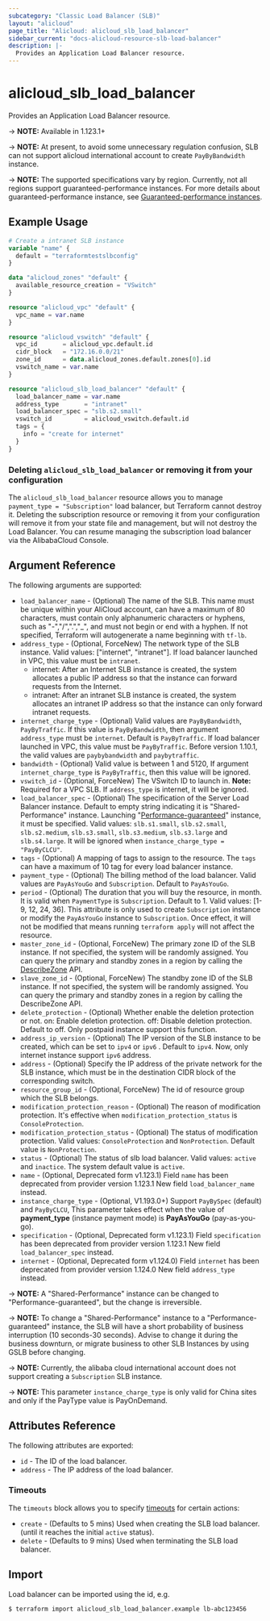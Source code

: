 ```yaml
---
subcategory: "Classic Load Balancer (SLB)"
layout: "alicloud"
page_title: "Alicloud: alicloud_slb_load_balancer"
sidebar_current: "docs-alicloud-resource-slb-load-balancer"
description: |-
  Provides an Application Load Balancer resource.
---
```


# alicloud\_slb\_load\_balancer

Provides an Application Load Balancer resource.

-> **NOTE:** Available in 1.123.1+

-> **NOTE:** At present, to avoid some unnecessary regulation confusion, SLB can not support alicloud international account to create `PayByBandwidth` instance.

-> **NOTE:** The supported specifications vary by region. Currently, not all regions support guaranteed-performance instances.
For more details about guaranteed-performance instance, see [Guaranteed-performance instances](https://www.alibabacloud.com/help/doc-detail/27657.htm).

## Example Usage

```terraform
# Create a intranet SLB instance
variable "name" {
  default = "terraformtestslbconfig"
}

data "alicloud_zones" "default" {
  available_resource_creation = "VSwitch"
}

resource "alicloud_vpc" "default" {
  vpc_name = var.name
}

resource "alicloud_vswitch" "default" {
  vpc_id       = alicloud_vpc.default.id
  cidr_block   = "172.16.0.0/21"
  zone_id      = data.alicloud_zones.default.zones[0].id
  vswitch_name = var.name
}

resource "alicloud_slb_load_balancer" "default" {
  load_balancer_name = var.name
  address_type       = "intranet"
  load_balancer_spec = "slb.s2.small"
  vswitch_id         = alicloud_vswitch.default.id
  tags = {
    info = "create for internet"
  }
}
```

### Deleting `alicloud_slb_load_balancer` or removing it from your configuration

The `alicloud_slb_load_balancer` resource allows you to manage `payment_type = "Subscription"` load balancer, but Terraform cannot destroy it.
Deleting the subscription resource or removing it from your configuration will remove it from your state file and management, but will not destroy the Load Balancer.
You can resume managing the subscription load balancer via the AlibabaCloud Console.

## Argument Reference

The following arguments are supported:

* `load_balancer_name` - (Optional) The name of the SLB. This name must be unique within your AliCloud account, can have a maximum of 80 characters,
must contain only alphanumeric characters or hyphens, such as "-","/",".","_", and must not begin or end with a hyphen. If not specified,
Terraform will autogenerate a name beginning with `tf-lb`.
* `address_type` - (Optional, ForceNew) The network type of the SLB instance. Valid values: ["internet", "intranet"]. If load balancer launched in VPC, this value must be `intranet`.
    - internet: After an Internet SLB instance is created, the system allocates a public IP address so that the instance can forward requests from the Internet.
    - intranet: After an intranet SLB instance is created, the system allocates an intranet IP address so that the instance can only forward intranet requests.
* `internet_charge_type` - (Optional) Valid values are `PayByBandwidth`, `PayByTraffic`. If this value is `PayByBandwidth`, then argument `address_type` must be `internet`. Default is `PayByTraffic`. If load balancer launched in VPC, this value must be `PayByTraffic`. Before version 1.10.1, the valid values are `paybybandwidth` and `paybytraffic`.
* `bandwidth` - (Optional) Valid value is between 1 and 5120, If argument `internet_charge_type` is `PayByTraffic`, then this value will be ignored.
* `vswitch_id` - (Optional, ForceNew) The VSwitch ID to launch in. **Note:** Required for a VPC SLB. If `address_type` is internet, it will be ignored.
* `load_balancer_spec` - (Optional) The specification of the Server Load Balancer instance. Default to empty string indicating it is "Shared-Performance" instance.
 Launching "[Performance-guaranteed](https://www.alibabacloud.com/help/doc-detail/27657.htm)" instance, it must be specified. Valid values: `slb.s1.small`, `slb.s2.small`, `slb.s2.medium`,
 `slb.s3.small`, `slb.s3.medium`, `slb.s3.large` and `slb.s4.large`. It will be ignored when `instance_charge_type = "PayByCLCU"`.
* `tags` - (Optional) A mapping of tags to assign to the resource. The `tags` can have a maximum of 10 tag for every load balancer instance.
* `payment_type` - (Optional) The billing method of the load balancer. Valid values are `PayAsYouGo` and `Subscription`. Default to `PayAsYouGo`.
* `period` - (Optional) The duration that you will buy the resource, in month. It is valid when `PaymentType` is `Subscription`. Default to 1. Valid values: [1-9, 12, 24, 36]. This attribute is only used to create `Subscription` instance or modify the `PayAsYouGo` instance to `Subscription`. Once effect, it will not be modified that means running `terraform apply` will not affect the resource.
* `master_zone_id` - (Optional, ForceNew) The primary zone ID of the SLB instance. If not specified, the system will be randomly assigned. You can query the primary and standby zones in a region by calling the [DescribeZone](https://help.aliyun.com/document_detail/27585.htm) API.
* `slave_zone_id` - (Optional, ForceNew) The standby zone ID of the SLB instance. If not specified, the system will be randomly assigned. You can query the primary and standby zones in a region by calling the DescribeZone API.
* `delete_protection` - (Optional) Whether enable the deletion protection or not. on: Enable deletion protection. off: Disable deletion protection. Default to off. Only postpaid instance support this function.   
* `address_ip_version` - (Optional) The IP version of the SLB instance to be created, which can be set to `ipv4` or `ipv6` . Default to `ipv4`. Now, only internet instance support `ipv6` address.
* `address` - (Optional) Specify the IP address of the private network for the SLB instance, which must be in the destination CIDR block of the corresponding switch.
* `resource_group_id` - (Optional, ForceNew) The id of resource group which the SLB belongs.
* `modification_protection_reason` - (Optional) The reason of modification protection. It's effective when `modification_protection_status` is `ConsoleProtection`.
* `modification_protection_status` - (Optional) The status of modification protection. Valid values: `ConsoleProtection` and `NonProtection`. Default value is `NonProtection`.
* `status` - (Optional) The status of slb load balancer. Valid values: `active` and `inactice`. The system default value is `active`.
* `name` - (Optional, Deprecated form v1.123.1) Field `name` has been deprecated from provider version 1.123.1 New field `load_balancer_name` instead.
* `instance_charge_type` - (Optional, V1.193.0+) Support `PayBySpec` (default) and `PayByCLCU`, This parameter takes effect when the value of **payment_type** (instance payment mode) is **PayAsYouGo** (pay-as-you-go).
* `specification` - (Optional, Deprecated form v1.123.1) Field `specification` has been deprecated from provider version 1.123.1 New field `load_balancer_spec` instead.
* `internet` - (Optional, Deprecated form v1.124.0) Field `internet` has been deprecated from provider version 1.124.0 New field `address_type` instead.

-> **NOTE:** A "Shared-Performance" instance can be changed to "Performance-guaranteed", but the change is irreversible.

-> **NOTE:** To change a "Shared-Performance" instance to a "Performance-guaranteed" instance, the SLB will have a short probability of business interruption (10 seconds-30 seconds). Advise to change it during the business downturn, or migrate business to other SLB Instances by using GSLB before changing.

-> **NOTE:** Currently, the alibaba cloud international account does not support creating a `Subscription` SLB instance.

-> **NOTE:** This parameter `instance_charge_type` is only valid for China sites and only if the PayType value is PayOnDemand.

## Attributes Reference

The following attributes are exported:

* `id` - The ID of the load balancer.
* `address` - The IP address of the load balancer.

### Timeouts

The `timeouts` block allows you to specify [timeouts](https://www.terraform.io/docs/configuration-0-11/resources.html#timeouts) for certain actions:

* `create` - (Defaults to 5 mins) Used when creating the SLB load balancer.(until it reaches the initial `active` status). 
* `delete` - (Defaults to 9 mins) Used when terminating the SLB load balancer.

## Import

Load balancer can be imported using the id, e.g.

```shell
$ terraform import alicloud_slb_load_balancer.example lb-abc123456
```
